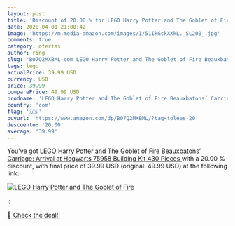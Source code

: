 ```yaml
---
layout: post
title: 'Discount of 20.00 % for LEGO Harry Potter and The Goblet of Fire'
date: 2020-04-01 21:00:42
image: 'https://m.media-amazon.com/images/I/51IkGckXXkL._SL200_.jpg'
comments: true
category: ofertas
author: ring
slug: 'B07Q2MXBML-com LEGO Harry Potter and The Goblet of Fire Beauxbatons’...'
tags: lego
actualPrice: 39.99 USD
currency: USD
price: 39.99
comparePrice: 49.99 USD
prodname: 'LEGO Harry Potter and The Goblet of Fire Beauxbatons’ Carriage: Arrival at Hogwarts 75958 Building Kit  430 Pieces '
country: 'com'
flag: '🇺🇸'
buyurl: 'https://www.amazon.com/dp/B07Q2MXBML/?tag=tolees-20'
descuento: '20.00'
average: '39.99'
---
```


You've got [LEGO Harry Potter and The Goblet of Fire Beauxbatons’ Carriage: Arrival at Hogwarts 75958 Building Kit  430 Pieces ](https://www.amazon.com/dp/B07Q2MXBML/?tag=tolees-20) with a  20.00 % discount, with final price of 39.99 USD (original: 49.99 USD) at the following link:

[![LEGO Harry Potter and The Goblet of Fire](https://m.media-amazon.com/images/I/51IkGckXXkL._SL200_.jpg)](https://www.amazon.com/dp/B07Q2MXBML/?tag=tolees-20)

ℹ️:


[🛒 Check the deal!!](https://www.amazon.com/dp/B07Q2MXBML/?tag=tolees-20)
